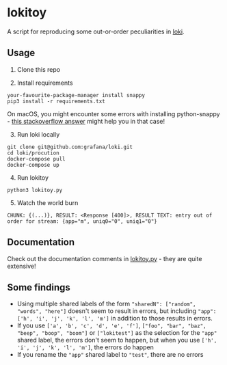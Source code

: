 # lokitoy

A script for reproducing some out-or-order peculiarities in [loki](https://github.com/grafana/loki).

## Usage

1. Clone this repo

2. Install requirements

```
your-favourite-package-manager install snappy
pip3 install -r requirements.txt
```

On macOS, you might encounter some errors with installing python-snappy - [this stackoverflow answer](https://stackoverflow.com/questions/11416024/error-installing-python-snappy-snappy-c-h-no-such-file-or-directory/41707800#41707800) might help you in that case!

3. Run loki locally

```
git clone git@github.com:grafana/loki.git
cd loki/procution
docker-compose pull
docker-compose up
```

4. Run lokitoy

```
python3 lokitoy.py
```

5. Watch the world burn

```
CHUNK: {(...)}, RESULT: <Response [400]>, RESULT TEXT: entry out of order for stream: {app="m", uniq0="0", uniq1="0"}
```

## Documentation

Check out the documentation comments in [lokitoy.py](./lokitoy.py) - they are quite extensive!

## Some findings

* Using multiple shared labels of the form `"sharedN": ["random", "words", "here"]` doesn't seem to result in errors,
but including `"app": ['h', 'i', 'j', 'k', 'l', 'm']` in addition to those results in errors.
* If you use `['a', 'b', 'c', 'd', 'e', 'f']`, `["foo", "bar", "baz", "beep", "boop", "boom"]` or `["lokitest"]` as the selection for the `"app"` shared label,
the errors don't seem to happen, but when you use `['h', 'i', 'j', 'k', 'l', 'm']`, the errors do happen
* If you rename the `"app"` shared label to `"test"`, there are no errors
